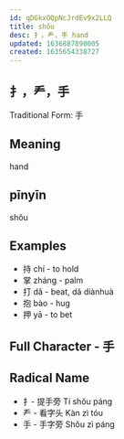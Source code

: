```yaml
---
id: qDGkxOQpNcJrdEv9x2LLQ
title: shǒu
desc: 扌，龵，手 hand
updated: 1636887890005
created: 1635654338727
---
```


## 扌，龵，手

Traditional Form: 手

## Meaning

hand

## pīnyīn

shǒu

## Examples

- 持 chí - to hold
- 掌 zháng - palm
- 打 dǎ - beat, dǎ diànhuà
- 抱 bào - hug
- 押 yā - to bet

## Full Character - 手

## Radical Name

- 扌- 提手旁 Tí shǒu páng
- 龵 - 看字头 Kàn zì tóu
- 手 - 手字旁 Shǒu zì páng
